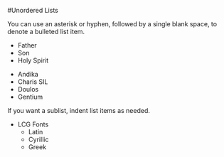 #Unordered Lists

You can use an asterisk or hyphen, followed by a single blank space, to denote a bulleted list item.

* Father
* Son
* Holy Spirit

- Andika
- Charis SIL
- Doulos
- Gentium

If you want a sublist, indent list items as needed.

* LCG Fonts
  - Latin
  - Cyrillic
  - Greek
